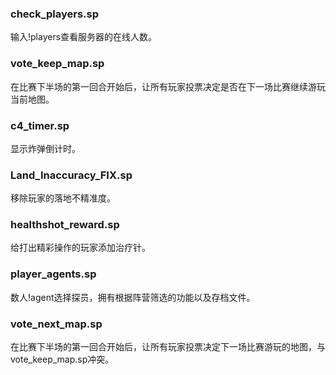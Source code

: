 ### check_players.sp

输入!players查看服务器的在线人数。

### vote_keep_map.sp

在比赛下半场的第一回合开始后，让所有玩家投票决定是否在下一场比赛继续游玩当前地图。

### c4_timer.sp

显示炸弹倒计时。

### Land_Inaccuracy_FIX.sp

移除玩家的落地不精准度。

### healthshot_reward.sp

给打出精彩操作的玩家添加治疗针。

### player_agents.sp

数人!agent选择探员，拥有根据阵营筛选的功能以及存档文件。

### vote_next_map.sp

在比赛下半场的第一回合开始后，让所有玩家投票决定下一场比赛游玩的地图，与vote_keep_map.sp冲突。
